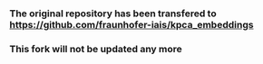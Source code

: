 ### The original repository has been transfered to https://github.com/fraunhofer-iais/kpca_embeddings
### This fork will not be updated any more
